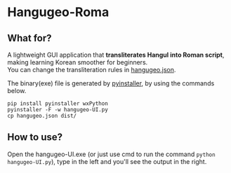 # Hangugeo-Roma

## What for?

A lightweight GUI application that **transliterates Hangul into Roman script**, making learning Korean smoother for beginners.  
You can change the transliteration rules in [hangugeo.json](hangugeo.json).

The binary(exe) file is generated by [pyinstaller](https://pyinstaller.org/en/stable/), by using the commands below.

```shell
pip install pyinstaller wxPython
pyinstaller -F -w hangugeo-UI.py
cp hangugeo.json dist/
```

## How to use?

Open the hangugeo-UI.exe (or just use cmd to run the command `python hangugeo-UI.py`), type in the left and you'll see the output in the right.
